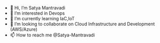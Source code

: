 - 👋 Hi, I’m Satya Mantravadi
- 👀 I’m interested in Devops
- 🌱 I’m currently learning IaC,IoT
- 💞️ I’m looking to collaborate on Cloud Infrastructure and Development (AWS/Azure)
- 📫 How to reach me @Satya-Mantravadi

<!---
Satya-Mantravadi/Satya-Mantravadi is a ✨ special ✨ repository because its `README.md` (this file) appears on your GitHub profile.
You can click the Preview link to take a look at your changes.
--->
